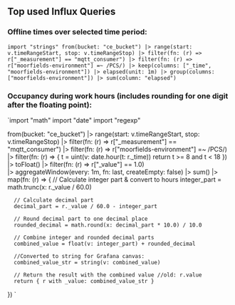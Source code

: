 ## Top used Influx Queries

### Offline times over selected time period:
`import "strings"
from(bucket: "ce_bucket")
  |> range(start: v.timeRangeStart, stop: v.timeRangeStop)
  |> filter(fn: (r) => r["_measurement"] == "mqtt_consumer")
  |> filter(fn: (r) => r["moorfields-environment"] =~ /PCS/)
  |> keep(columns: ["_time", "moorfields-environment"])
  |> elapsed(unit: 1m)
  |> group(columns: ["moorfields-environment"])
  |> sum(column: "elapsed")`

### Occupancy during work hours (includes rounding for one digit after the floating point):
`import "math"
import "date"
import "regexp"

from(bucket: "ce_bucket")
  |> range(start: v.timeRangeStart, stop: v.timeRangeStop)
  |> filter(fn: (r) => r["_measurement"] == "mqtt_consumer")
  |> filter(fn: (r) => r["moorfields-environment"] =~ /PCS/)
  |> filter(fn: (r) => {
      t = uint(v: date.hour(t: r._time))
      return t >= 8 and t < 18
  })
  |> toFloat()
  |> filter(fn: (r) => r["_value"] == 1.0)  
  |> aggregateWindow(every: 1m, fn: last, createEmpty: false)
  |> sum()
  |> map(fn: (r) => {
      // Calculate integer part & convert to hours
      integer_part = math.trunc(x: r._value / 60.0)

      // Calculate decimal part
      decimal_part = r._value / 60.0 - integer_part

      // Round decimal part to one decimal place
      rounded_decimal = math.round(x: decimal_part * 10.0) / 10.0

      // Combine integer and rounded decimal parts
      combined_value = float(v: integer_part) + rounded_decimal
      
      //Converted to string for Grafana canvas:
      combined_value_str = string(v: combined_value)
      
      // Return the result with the combined value //old: r.value
      return { r with _value: combined_value_str }
  })
`